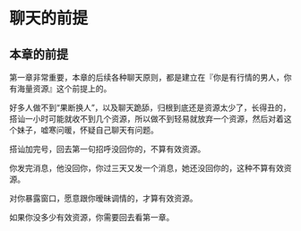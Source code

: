 # 聊天的前提

## 本章的前提

第一章非常重要，本章的后续各种聊天原则，都是建立在『你是有行情的男人，你有海量资源』这个前提上的。

好多人做不到“果断换人”，以及聊天跪舔，归根到底还是资源太少了，长得丑的，搭讪一小时可能就收不到几个资源，所以做不到轻易就放弃一个资源，然后对着这个妹子，嘘寒问暖，怀疑自己聊天有问题。

搭讪加完号，回去第一句招呼没回你的，不算有效资源。

你发完消息，他没回你，你过三天又发一个消息，她还没回你的，这种不算有效资源。

对你暴露窗口，愿意跟你暧昧调情的，才算有效资源。

如果你没多少有效资源，你需要回去看第一章。



##
